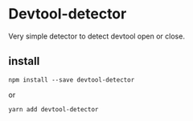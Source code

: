 # Devtool-detector

Very simple detector to detect devtool open or close.  

## install
```
npm install --save devtool-detector
```
or
```
yarn add devtool-detector
```